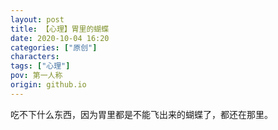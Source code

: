 ```yaml
---
layout: post
title: 【心理】胃里的蝴蝶
date: 2020-10-04 16:20
categories: ["原创"]
characters: 
tags: ["心理"]
pov: 第一人称
origin: github.io
---
```


吃不下什么东西，因为胃里都是不能飞出来的蝴蝶了，都还在那里。
